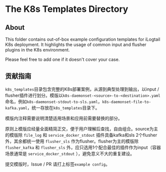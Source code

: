 # The K8s Templates Directory

## About

This folder contains out-of-box example configuration templates for iLogtail K8s deployment. It highlights the usage of common input and flusher plugins in the K8s environment.

Please feel free to add one if it doesn't cover your case.

## 贡献指南

`k8s_templates`目录包含完整的K8s部署案例，从源到典型处理到输出，以input / flusher插件进行划分。模版以`k8s-daemonset-<source>-to-<destination>.yaml`命名，例如`k8s-daemonset-stdout-to-sls.yaml`，`k8s-daemonset-file-to-kafka.yaml`，统一存放在`k8s_templates`目录下。

模版内注释需要说明清楚适用场景和应用前需要替换的部分。

原则上模版应经量全面精简正交，便于用户理解后查找，自由组合。source为主的模版除 `file_log` 和 `service_docker_stdout` 插件具备kafka和sls 2个flusher外，其余都统一使用 `flusher_sls` 作为flusher。flusher为主的模版除 `flusher_kafka` 和 `flusher_sls` 外，应只选用1个配合最佳的插件作为input（容器场景通常是 `service_docker_stdout` ），避免意义不大的重复建设。

提交模版时，Issue / PR 请打上标签`example config`。
